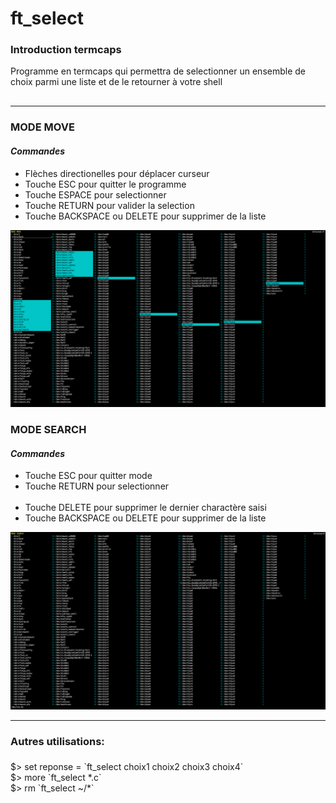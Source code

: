 # ft_select
<h3>Introduction termcaps</h3>
<p style="margin-bottom:30px">Programme en termcaps qui
permettra de selectionner un ensemble de choix parmi une liste et de le retourner à
votre shell</p>
<hr/>
<h3>MODE MOVE</h3>
<h4><i>Commandes</i></h4>
<ul>
  <li>Flèches directionelles pour déplacer curseur </li> 
  <li>Touche ESC pour quitter le programme</li>
  <li>Touche ESPACE pour selectionner</li>
  <li>Touche RETURN pour valider la selection</li>
  <li>Touche BACKSPACE ou DELETE pour supprimer de la liste</li>
 </ul>
 
![Alt text](Visuel_1.png?raw=true "MODE MOVE")

<h3>MODE SEARCH</h3>
<h4><i>Commandes</i></h4>
<ul>
  <li>Touche ESC pour quitter mode</li>
  <li>Touche RETURN pour selectionner</li>
  <li>Touche DELETE pour supprimer le dernier charactère saisi</li>
  <li>Touche BACKSPACE ou DELETE pour supprimer de la liste</li>
 </ul>
 
![Alt text](Visuel_2.png?raw=true "MODE SEARCH")

<hr/>

<h3 style="margin-bottom:5px">Autres utilisations:</h3><br/>
 $> set reponse = `ft_select choix1 choix2 choix3 choix4`<br/>
 $> more `ft_select *.c`<br/>
 $> rm `ft_select ~/*`<br/>
